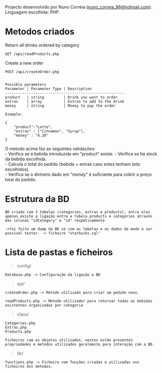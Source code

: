 Projecto desenvolvido por Nuno Correia (nuno_correia_96@hotmail.com).\
Linguagem escolhida: PHP.


# Metodos criados

Return all drinks ordered by category

    GET /api/readProducts.php


Create a new order

    POST /api/createOrder.php


    Possible parameters
    Parameter | Parameter Type | Description 
    -------------------------------------------------------
    product   | string	       | Drink you want to order
    extras    | array	       | Extras to add to the drink
    money     | string	       | Money to pay the order	

    Example:

    {
        "product":"Latte",
        "extras" : ["Cinnamon", "Syrup"],
        "money" : "6.20"
    }

O metodo acima faz as seguintes validações:\
    - Verifica se a bebida introduzida em "product" existe.
    - Verifica se há stock da bebida escolhida.\
    - Calcula o total do pedido (bebida + extras caso estes tenham sido escolhidos).\
    - Verifica se o dinheiro dado em "money" é suficiente para cobrir o preço total do pedido.


# Estrutura da BD

    BD criada com 3 tabelas (categories, extras e products), entre elas apenas existe a ligação entre a tabela products e categories através das colunas "idCategory" e "id" respetivamente

    ->foi feito um dump da BD só com as tabelas e os dados de modo a ser possivel testar. -> ficheiro "starbucks.sql"


# Lista de pastas e ficheiros

>config/

    Database.php -> Configuração da ligação a BD

>api/

    createOrder.php -> Metodo utilizado para criar um pedido novo.

    readProducts.php -> Metodo utilizador para retornar todas as bebidas existentes organizadas por categoria

>class/

    Categories.php
    Extras.php
    Products.php

    Ficheiros com os objetos utilizados, nestes estão presentes propriedades e metodos utilizados geralmente para interação com a BD.

>lib/

    functions.php -> Ficheiro com funções criadas e utilizadas nos ficheiros dos metodos.
